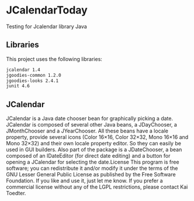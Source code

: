 
# JCalendarToday

Testing for Jcalendar library Java


## Libraries

This project uses the following libraries:

```bash
jcalendar 1.4
jgoodies-common 1.2.0
jgoodies-looks 2.4.1
junit 4.6
```


## JCalendar

JCalendar is a Java date chooser bean for graphically picking a date. JCalendar is composed of several other Java beans, a JDayChooser, a JMonthChooser and a JYearChooser. All these beans have a locale property, provide several icons (Color 16×16, Color 32×32, Mono 16×16 and Mono 32×32) and their own locale property editor. So they can easily be used in GUI builders. Also part of the package is a JDateChooser, a bean composed of an IDateEditor (for direct date editing) and a button for opening a JCalendar for selecting the date.License
This program is free software; you can redistribute it and/or modify it under the terms of the GNU Lesser General Public License as published by the Free Software Foundation. If you like and use it, just let me know. If you prefer a commercial license without any of the LGPL restrictions, please contact Kai Toedter.

